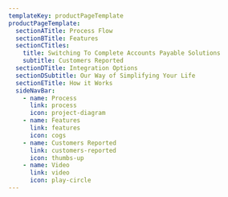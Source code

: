 ```yaml
---
templateKey: productPageTemplate
productPageTemplate:
  sectionATitle: Process Flow
  sectionBTitle: Features
  sectionCTitles:
    title: Switching To Complete Accounts Payable Solutions
    subtitle: Customers Reported
  sectionDTitle: Integration Options
  sectionDSubtitle: Our Way of Simplifying Your Life
  sectionETitle: How it Works
  sideNavBar:
    - name: Process
      link: process
      icon: project-diagram
    - name: Features
      link: features
      icon: cogs
    - name: Customers Reported
      link: customers-reported
      icon: thumbs-up
    - name: Video
      link: video
      icon: play-circle
---
```

